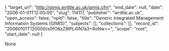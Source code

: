 {
  "target_url": "http://gimis.writtle.ac.uk/gimis.cfm", 
  "end_date": null, 
  "date": "2006-01-01T12:00:00", 
  "slug": 114117, 
  "publisher": "writtle.ac.uk", 
  "open_access": false, 
  "npld": false, 
  "title": "Generic Integrated Management Information Systems (GIMIS)", 
  "subjects": [], 
  "collections": [], 
  "record_id": "20060101T120000/x0fO8zZ8IPLi0N7a3+8oNw==", 
  "scope": "root", 
  "start_date": null
}

None